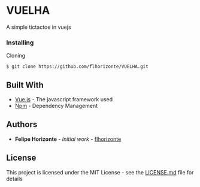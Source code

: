 # VUELHA

A simple tictactoe in vuejs

### Installing

Cloning

```
$ git clone https://github.com/flhorizonte/VUELHA.git
```

## Built With

* [Vue.js](https://vuejs.org/) - The javascript framework used
* [Npm](https://www.npmjs.com/) - Dependency Management

## Authors

* **Felipe Horizonte** - *Initial work* - [flhorizonte](https://github.com/flhorizonte)

## License

This project is licensed under the MIT License - see the [LICENSE.md](LICENSE.md) file for details
